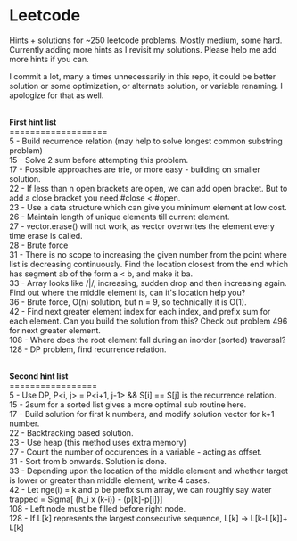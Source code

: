 # Leetcode

Hints + solutions for ~250 leetcode problems. Mostly medium, some hard. Currently adding more hints as I revisit my solutions. Please help me add more hints if you can.

I commit a lot, many a times unnecessarily in this repo, it could be better solution or some optimization, or alternate solution, or variable renaming. I apologize for that as well.



</br><b>First hint list </b>
</br> ===================
</br> 5 - Build recurrence relation (may help to solve longest common substring problem)
</br> 15 - Solve 2 sum before attempting this problem.
</br> 17 - Possible approaches are trie, or more easy - building on smaller solution.
</br> 22 - If less than n open brackets are open, we can add open bracket. But to add a close bracket you need #close < #open.
</br> 23 - Use a data structure which can give you minimum element at low cost.
</br> 26 - Maintain length of unique elements till current element.
</br> 27 - vector.erase() will not work, as vector overwrites the element every time erase is called.
</br> 28 - Brute force
</br> 31 - There is no scope to increasing the given number from the point where list is decreasing continuously. Find the location closest from the end which has segment ab of the form a < b, and make it ba.
</br> 33 - Array looks like /|/, increasing, sudden drop and then increasing again. Find out where the middle element is, can it's location help you?
</br> 36 - Brute force, O(n) solution, but n = 9, so technically it is O(1).
</br> 42 - Find next greater element index for each index, and prefix sum for each element. Can you build the solution from this? Check out problem 496 for next greater element.
</br> 108 - Where does the root element fall during an inorder (sorted) traversal?
</br> 128 - DP problem, find recurrence relation.

</br><b>Second hint list</b>
</br> =================
</br> 5 - Use DP, P<i, j> = P<i+1, j-1> && S[i] == S[j] is the recurrence relation.
</br> 15 - 2sum for a sorted list gives a more optimal sub routine here.
</br> 17 - Build solution for first k numbers, and modify solution vector for k+1 number.
</br> 22 - Backtracking based solution.
</br> 23 - Use heap (this method uses extra memory)
</br> 27 - Count the number of occurences in a variable - acting as offset.
</br> 31 - Sort from b onwards. Solution is done.
</br> 33 - Depending upon the location of the middle element and whether target is lower or greater than middle element, write 4 cases.
</br> 42 - Let nge(i) = k and p be prefix sum array, we can roughly say water trapped = Sigma[ (h_i x (k-i)) - (p[k]-p[i])]
</br> 108 - Left node must be filled before right node.
</br> 128 - If L[k] represents the largest consecutive sequence, L[k] -> L[k-L[k]]+ L[k]
